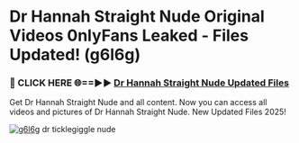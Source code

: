 # Dr Hannah Straight Nude Original Videos 0nlyFans Leaked - Files Updated! (g6l6g)

<h3>🔴 CLICK HERE 🌐==►► <a href="https://tinyurl.com/52m3yx9h" rel="nofollow">Dr Hannah Straight Nude Updated Files</a></h3>

Get Dr Hannah Straight Nude and all content. Now you can access all videos and pictures of Dr Hannah Straight Nude. New Updated Files 2025!

[![g6l6g](https://i.imgur.com/TnHtlc8.gif)](https://tinyurl.com/52m3yx9h)
dr ticklegiggle nude